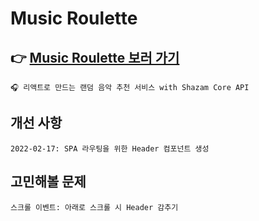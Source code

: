 # Music Roulette

## 👉 [Music Roulette 보러 가기](https://minholeelog.github.io/music-roulette/)

    🎧 리액트로 만드는 랜덤 음악 추천 서비스 with Shazam Core API

## 개선 사항

    2022-02-17: SPA 라우팅을 위한 Header 컴포넌트 생성

## 고민해볼 문제

    스크롤 이벤트: 아래로 스크롤 시 Header 감추기
